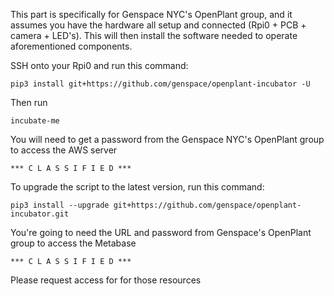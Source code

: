 This part is specifically for Genspace NYC's OpenPlant group, and it assumes you have the hardware all setup and connected (Rpi0 + PCB + camera + LED's).
This will then install the software needed to operate aforementioned components. 

SSH onto your Rpi0 and run this command:

```
pip3 install git+https://github.com/genspace/openplant-incubator -U
```

Then run 
```
incubate-me
```

You will need to get a password from the Genspace NYC's OpenPlant group to access the AWS server
```
*** C L A S S I F I E D ***
```

To upgrade the script to the latest version, run this command:
```
pip3 install --upgrade git+https://github.com/genspace/openplant-incubator.git
```

You're going to need the URL and password from Genspace's OpenPlant group to access the Metabase 
```
*** C L A S S I F I E D ***
```

Please request access for for those resources

  

